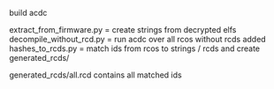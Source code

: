 build acdc

extract_from_firmware.py = create strings from decrypted elfs
decompile_without_rcd.py = run acdc over all rcos without rcds added
hashes_to_rcds.py = match ids from rcos to strings / rcds and create generated_rcds/

generated_rcds/all.rcd contains all matched ids